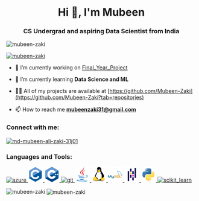 <h1 align="center">Hi 👋, I'm Mubeen</h1>
<h3 align="center">CS Undergrad and aspiring Data Scientist from India</h3>

<p align="left"> <img src="https://komarev.com/ghpvc/?username=mubeen-zaki&label=Profile%20views&color=0e75b6&style=flat" alt="mubeen-zaki" /> </p>

<p align="left"> <a href="https://github.com/ryo-ma/github-profile-trophy"><img src="https://github-profile-trophy.vercel.app/?username=mubeen-zaki" alt="mubeen-zaki" /></a> </p>

- 🔭 I’m currently working on [Final_Year_Project](https://github.com/Mubeen-Zaki/Final_Year_Project)

- 🌱 I’m currently learning **Data Science and ML**

- 👨‍💻 All of my projects are available at [https://github.com/Mubeen-Zaki](https://github.com/Mubeen-Zaki?tab=repositories)

- 📫 How to reach me **mubeenzaki31@gmail.com**

<h3 align="left">Connect with me:</h3>
<p align="left">
<a href="https://linkedin.com/in/md-mubeen-ali-zaki-31j01" target="blank"><img align="center" src="https://raw.githubusercontent.com/rahuldkjain/github-profile-readme-generator/master/src/images/icons/Social/linked-in-alt.svg" alt="md-mubeen-ali-zaki-31j01" height="30" width="40" /></a>
</p>

<h3 align="left">Languages and Tools:</h3>
<p align="left"> <a href="https://azure.microsoft.com/en-in/" target="_blank" rel="noreferrer"> <img src="https://www.vectorlogo.zone/logos/microsoft_azure/microsoft_azure-icon.svg" alt="azure" width="40" height="40"/> </a> <a href="https://www.cprogramming.com/" target="_blank" rel="noreferrer"> <img src="https://raw.githubusercontent.com/devicons/devicon/master/icons/c/c-original.svg" alt="c" width="40" height="40"/> </a> <a href="https://www.w3schools.com/cpp/" target="_blank" rel="noreferrer"> <img src="https://raw.githubusercontent.com/devicons/devicon/master/icons/cplusplus/cplusplus-original.svg" alt="cplusplus" width="40" height="40"/> </a> <a href="https://git-scm.com/" target="_blank" rel="noreferrer"> <img src="https://www.vectorlogo.zone/logos/git-scm/git-scm-icon.svg" alt="git" width="40" height="40"/> </a> <a href="https://www.java.com" target="_blank" rel="noreferrer"> <img src="https://raw.githubusercontent.com/devicons/devicon/master/icons/java/java-original.svg" alt="java" width="40" height="40"/> </a> <a href="https://www.linux.org/" target="_blank" rel="noreferrer"> <img src="https://raw.githubusercontent.com/devicons/devicon/master/icons/linux/linux-original.svg" alt="linux" width="40" height="40"/> </a> <a href="https://www.mysql.com/" target="_blank" rel="noreferrer"> <img src="https://raw.githubusercontent.com/devicons/devicon/master/icons/mysql/mysql-original-wordmark.svg" alt="mysql" width="40" height="40"/> </a> <a href="https://pandas.pydata.org/" target="_blank" rel="noreferrer"> <img src="https://raw.githubusercontent.com/devicons/devicon/2ae2a900d2f041da66e950e4d48052658d850630/icons/pandas/pandas-original.svg" alt="pandas" width="40" height="40"/> </a> <a href="https://www.python.org" target="_blank" rel="noreferrer"> <img src="https://raw.githubusercontent.com/devicons/devicon/master/icons/python/python-original.svg" alt="python" width="40" height="40"/> </a> <a href="https://scikit-learn.org/" target="_blank" rel="noreferrer"> <img src="https://upload.wikimedia.org/wikipedia/commons/0/05/Scikit_learn_logo_small.svg" alt="scikit_learn" width="40" height="40"/> </a> </p>

<p><img align="left" src="https://github-readme-stats.vercel.app/api/top-langs?username=mubeen-zaki&show_icons=true&locale=en&layout=compact" alt="mubeen-zaki" /></p>

<p>&nbsp;<img align="center" src="https://github-readme-stats.vercel.app/api?username=mubeen-zaki&show_icons=true&locale=en" alt="mubeen-zaki" /></p>
